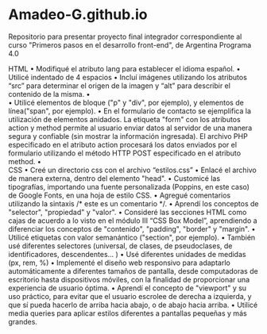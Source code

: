 # Amadeo-G.github.io
Repositorio para presentar proyecto final integrador correspondiente al curso "Primeros pasos en el desarrollo front-end", de Argentina Programa 4.0

HTML
•	Modifiqué el atributo lang para establecer el idioma español.
•	Utilicé indentado de 4 espacios
•	Incluí imágenes utilizando los atributos “src” para determinar el origen de la imagen y “alt” para describir el contenido de la misma.
•	
•	Utilicé elementos de bloque ("p" y "div", por ejemplo), y elementos de línea("span", por ejemplo).
•	En el formulario de contacto se ejemplifica la utilización de elementos anidados. La etiqueta "form" con los atributos action y method permite al usuario enviar datos al servidor de una manera segura y confiable (sin mostrar la información ingresada). El archivo PHP especificado en el atributo action procesará los datos enviados por el formulario utilizando el método HTTP POST especificado en el atributo method.
•	
CSS
•	Creé un directorio css con el archivo “estilos.css”
•	Enlacé el archivo de manera externa, dentro del elemento "head".
•	Customicé las tipografías, importando una fuente personalizada (Poppins, en este caso) de Google Fonts, en una hoja de estilo CSS.
•	Agregué comentarios utilizando la sintaxis /* este es un comentario */.
•	Aprendí los conceptos de "selector", "propiedad" y "valor".
•	Consideré las secciones HTML como cajas de acuerdo a lo visto en el módulo III “CSS Box Model”, aprendiendo a diferenciar los conceptos de "contenido", "padding", "border" y "margin".
•	Utilicé etiquetas con valor semanántico ("section", por ejemplo).
•	También usé diferentes selectores (universal, de clases, de pseudoclases, de identificadores, descendentes... )
•	Usé diferentes unidades de medidas (px, rem, %)
•	Implementé el diseño web responsivo para adaptarlo automáticamente a diferentes tamaños de pantalla, desde computadoras de escritorio hasta dispositivos móviles, con la finalidad de proporcionar una experiencia de usuario óptima. 
•	Aprendí el concepto de "viewport" y su uso práctico, para evitar que el usuario escrolee de derecha a izquierda, y que sí pueda hacerlo de arriba hacia abajo, o de abajo hacia arriba.
•   Utilicé media queries para aplicar estilos diferentes a pantallas pequeñas y más grandes.



